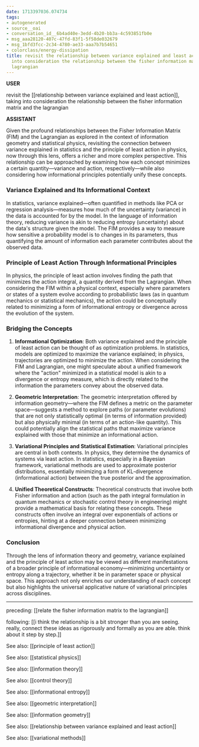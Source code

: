 ```yaml
---
date: 1713397036.074734
tags:
- autogenerated
- source__oai
- conversation_id__6b4ad40e-3edd-4b20-bb3a-4c593851fb0e
- msg_aaa28120-407c-47fd-83f1-5f58de032679
- msg_1bfd3fcc-2c34-4780-ae33-aaa7b7b54651
- colorclass/energy-dissipation
title: revisit the relationship between variance explained and least action, taking
  into consideration the relationship between the fisher information matrix and the
  lagrangian
---
```


**USER**

revisit the [[relationship between variance explained and least action]], taking into consideration the relationship between the fisher information matrix and the lagrangian


**ASSISTANT**

Given the profound relationships between the Fisher Information Matrix (FIM) and the Lagrangian as explored in the context of information geometry and statistical physics, revisiting the connection between variance explained in statistics and the principle of least action in physics, now through this lens, offers a richer and more complex perspective. This relationship can be approached by examining how each concept minimizes a certain quantity—variance and action, respectively—while also considering how informational principles potentially unify these concepts.

### Variance Explained and Its Informational Context

In statistics, variance explained—often quantified in methods like PCA or regression analysis—measures how much of the uncertainty (variance) in the data is accounted for by the model. In the language of information theory, reducing variance is akin to reducing entropy (uncertainty) about the data's structure given the model. The FIM provides a way to measure how sensitive a probability model is to changes in its parameters, thus quantifying the amount of information each parameter contributes about the observed data.

### Principle of Least Action Through Informational Principles

In physics, the principle of least action involves finding the path that minimizes the action integral, a quantity derived from the Lagrangian. When considering the FIM within a physical context, especially where parameters or states of a system evolve according to probabilistic laws (as in quantum mechanics or statistical mechanics), the action could be conceptually related to minimizing a form of informational entropy or divergence across the evolution of the system.

### Bridging the Concepts

1. **Informational Optimization**: Both variance explained and the principle of least action can be thought of as optimization problems. In statistics, models are optimized to maximize the variance explained; in physics, trajectories are optimized to minimize the action. When considering the FIM and Lagrangian, one might speculate about a unified framework where the "action" minimized in a statistical model is akin to a divergence or entropy measure, which is directly related to the information the parameters convey about the observed data.

2. **Geometric Interpretation**: The geometric interpretation offered by information geometry—where the FIM defines a metric on the parameter space—suggests a method to explore paths (or parameter evolutions) that are not only statistically optimal (in terms of information provided) but also physically minimal (in terms of an action-like quantity). This could potentially align the statistical paths that maximize variance explained with those that minimize an informational action.

3. **Variational Principles and Statistical Estimation**: Variational principles are central in both contexts. In physics, they determine the dynamics of systems via least action. In statistics, especially in a Bayesian framework, variational methods are used to approximate posterior distributions, essentially minimizing a form of KL-divergence (informational action) between the true posterior and the approximation.

4. **Unified Theoretical Constructs**: Theoretical constructs that involve both Fisher information and action (such as the path integral formulation in quantum mechanics or stochastic control theory in engineering) might provide a mathematical basis for relating these concepts. These constructs often involve an integral over exponentials of actions or entropies, hinting at a deeper connection between minimizing informational divergence and physical action.

### Conclusion

Through the lens of information theory and geometry, variance explained and the principle of least action may be viewed as different manifestations of a broader principle of informational economy—minimizing uncertainty or entropy along a trajectory, whether it be in parameter space or physical space. This approach not only enriches our understanding of each concept but also highlights the universal applicative nature of variational principles across disciplines.


---

preceding: [[relate the fisher information matrix to the lagrangian]]  


following: [[i think the relationship is a bit stronger than you are seeing. really, connect these ideas as rigorously and formally as you are able. think about it step by step.]]

See also: [[principle of least action]]


See also: [[statistical physics]]


See also: [[information theory]]


See also: [[control theory]]


See also: [[informational entropy]]


See also: [[geometric interpretation]]


See also: [[information geometry]]


See also: [[relationship between variance explained and least action]]


See also: [[variational methods]]